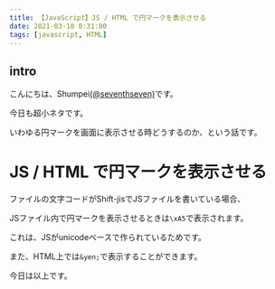 ```yaml
---
title: 【JavaScript】JS / HTML で円マークを表示させる
date: 2021-03-10 0:31:00
tags: [javascript, HTML]
---
```


## intro

こんにちは、Shumpei[(@seventhseven)](https://twitter.com/seventhseven)です。

今日も超小ネタです。

いわゆる円マークを画面に表示させる時どうするのか、という話です。

<!-- toc -->

# JS / HTML で円マークを表示させる

ファイルの文字コードがShift-jisでJSファイルを書いている場合、

JSファイル内で円マークを表示させるときは`\xA5`で表示されます。

これは、JSがunicodeベースで作られているためです。

また、HTML上では`&yen;`で表示することができます。

今日は以上です。